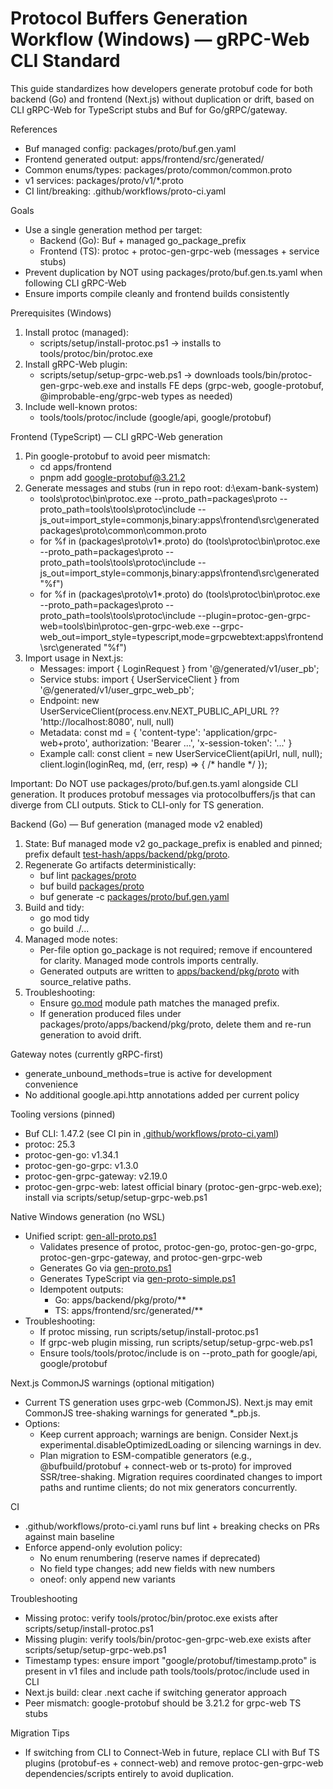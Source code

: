 # Protocol Buffers Generation Workflow (Windows) — gRPC-Web CLI Standard

This guide standardizes how developers generate protobuf code for both backend (Go) and frontend (Next.js) without duplication or drift, based on CLI gRPC-Web for TypeScript stubs and Buf for Go/gRPC/gateway.

References
- Buf managed config: packages/proto/buf.gen.yaml
- Frontend generated output: apps/frontend/src/generated/
- Common enums/types: packages/proto/common/common.proto
- v1 services: packages/proto/v1/*.proto
- CI lint/breaking: .github/workflows/proto-ci.yaml

Goals
- Use a single generation method per target:
  - Backend (Go): Buf + managed go_package_prefix
  - Frontend (TS): protoc + protoc-gen-grpc-web (messages + service stubs)
- Prevent duplication by NOT using packages/proto/buf.gen.ts.yaml when following CLI gRPC-Web
- Ensure imports compile cleanly and frontend builds consistently

Prerequisites (Windows)
1) Install protoc (managed):
   - scripts/setup/install-protoc.ps1 → installs to tools/protoc/bin/protoc.exe
2) Install gRPC-Web plugin:
   - scripts/setup/setup-grpc-web.ps1 → downloads tools/bin/protoc-gen-grpc-web.exe and installs FE deps (grpc-web, google-protobuf, @improbable-eng/grpc-web types as needed)
3) Include well-known protos:
   - tools/tools/protoc/include (google/api, google/protobuf)

Frontend (TypeScript) — CLI gRPC-Web generation
1) Pin google-protobuf to avoid peer mismatch:
   - cd apps/frontend
   - pnpm add google-protobuf@3.21.2
2) Generate messages and stubs (run in repo root: d:\exam-bank-system)
   - tools\protoc\bin\protoc.exe --proto_path=packages\proto --proto_path=tools\tools\protoc\include --js_out=import_style=commonjs,binary:apps\frontend\src\generated packages\proto\common\common.proto
   - for %f in (packages\proto\v1\*.proto) do (tools\protoc\bin\protoc.exe --proto_path=packages\proto --proto_path=tools\tools\protoc\include --js_out=import_style=commonjs,binary:apps\frontend\src\generated "%f")
   - for %f in (packages\proto\v1\*.proto) do (tools\protoc\bin\protoc.exe --proto_path=packages\proto --proto_path=tools\tools\protoc\include --plugin=protoc-gen-grpc-web=tools\bin\protoc-gen-grpc-web.exe --grpc-web_out=import_style=typescript,mode=grpcwebtext:apps\frontend\src\generated "%f")
3) Import usage in Next.js:
   - Messages: import { LoginRequest } from '@/generated/v1/user_pb';
   - Service stubs: import { UserServiceClient } from '@/generated/v1/user_grpc_web_pb';
   - Endpoint: new UserServiceClient(process.env.NEXT_PUBLIC_API_URL ?? 'http://localhost:8080', null, null)
   - Metadata: const md = { 'content-type': 'application/grpc-web+proto', authorization: 'Bearer ...', 'x-session-token': '...' }
   - Example call:
     const client = new UserServiceClient(apiUrl, null, null);
     client.login(loginReq, md, (err, resp) => { /* handle */ });

Important: Do NOT use packages/proto/buf.gen.ts.yaml alongside CLI generation. It produces protobuf messages via protocolbuffers/js that can diverge from CLI outputs. Stick to CLI-only for TS generation.

Backend (Go) — Buf generation (managed mode v2 enabled)
1) State: Buf managed mode v2 go_package_prefix is enabled and pinned; prefix default [test-hash/apps/backend/pkg/proto](packages/proto/buf.gen.yaml:5).
2) Regenerate Go artifacts deterministically:
   - buf lint [packages/proto](packages/proto/buf.yaml:1)
   - buf build [packages/proto](packages/proto/buf.yaml:1)
   - buf generate -c [packages/proto/buf.gen.yaml](packages/proto/buf.gen.yaml:1)
3) Build and tidy:
   - go mod tidy
   - go build ./...
4) Managed mode notes:
   - Per-file option go_package is not required; remove if encountered for clarity. Managed mode controls imports centrally.
   - Generated outputs are written to [apps/backend/pkg/proto](packages/proto/buf.gen.yaml:9) with source_relative paths.
5) Troubleshooting:
   - Ensure [go.mod](go.mod:1) module path matches the managed prefix.
   - If generation produced files under packages/proto/apps/backend/pkg/proto, delete them and re-run generation to avoid drift.

Gateway notes (currently gRPC-first)
- generate_unbound_methods=true is active for development convenience
- No additional google.api.http annotations added per current policy

Tooling versions (pinned)
- Buf CLI: 1.47.2 (see CI pin in [.github/workflows/proto-ci.yaml](.github/workflows/proto-ci.yaml:1))
- protoc: 25.3
- protoc-gen-go: v1.34.1
- protoc-gen-go-grpc: v1.3.0
- protoc-gen-grpc-gateway: v2.19.0
- protoc-gen-grpc-web: latest official binary (protoc-gen-grpc-web.exe); install via scripts/setup/setup-grpc-web.ps1

Native Windows generation (no WSL)
- Unified script: [gen-all-proto.ps1](scripts/development/gen-all-proto.ps1:1)
  - Validates presence of protoc, protoc-gen-go, protoc-gen-go-grpc, protoc-gen-grpc-gateway, and protoc-gen-grpc-web
  - Generates Go via [gen-proto.ps1](tools/scripts/gen-proto.ps1:1)
  - Generates TypeScript via [gen-proto-simple.ps1](scripts/development/gen-proto-simple.ps1:1)
  - Idempotent outputs:
    - Go: apps/backend/pkg/proto/**
    - TS: apps/frontend/src/generated/**
- Troubleshooting:
  - If protoc missing, run scripts/setup/install-protoc.ps1
  - If grpc-web plugin missing, run scripts/setup/setup-grpc-web.ps1
  - Ensure tools/tools/protoc/include is on --proto_path for google/api, google/protobuf

Next.js CommonJS warnings (optional mitigation)
- Current TS generation uses grpc-web (CommonJS). Next.js may emit CommonJS tree-shaking warnings for generated *_pb.js.
- Options:
  - Keep current approach; warnings are benign. Consider Next.js experimental.disableOptimizedLoading or silencing warnings in dev.
  - Plan migration to ESM-compatible generators (e.g., @bufbuild/protobuf + connect-web or ts-proto) for improved SSR/tree-shaking. Migration requires coordinated changes to import paths and runtime clients; do not mix generators concurrently.

CI
- .github/workflows/proto-ci.yaml runs buf lint + breaking checks on PRs against main baseline
- Enforce append-only evolution policy:
  - No enum renumbering (reserve names if deprecated)
  - No field type changes; add new fields with new numbers
  - oneof: only append new variants

Troubleshooting
- Missing protoc: verify tools/protoc/bin/protoc.exe exists after scripts/setup/install-protoc.ps1
- Missing plugin: verify tools/bin/protoc-gen-grpc-web.exe exists after scripts/setup/setup-grpc-web.ps1
- Timestamp types: ensure import "google/protobuf/timestamp.proto" is present in v1 files and include path tools/tools/protoc/include used in CLI
- Next.js build: clear .next cache if switching generator approach
- Peer mismatch: google-protobuf should be 3.21.2 for grpc-web TS stubs

Migration Tips
- If switching from CLI to Connect-Web in future, replace CLI with Buf TS plugins (protobuf-es + connect-web) and remove protoc-gen-grpc-web dependencies/scripts entirely to avoid duplication.
